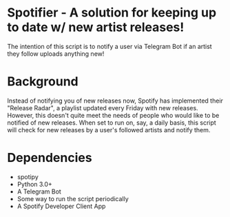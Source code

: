 

# Spotifier - A solution for keeping up to date w/ new artist releases!

The intention of this script is to notify a user via Telegram Bot if an artist they follow uploads anything new!

# Background
Instead of notifying you of new releases now, Spotify has implemented their "Release Radar", a playlist updated every Friday with new releases. However, this doesn't quite meet the needs of people who would like to be notified of new releases. 
When set to run on, say, a daily basis, this script will check for new releases by a user's followed artists and notify them. 

# Dependencies

* spotipy
* Python 3.0+
* A Telegram Bot
* Some way to run the script periodically
* A Spotify Developer Client App



